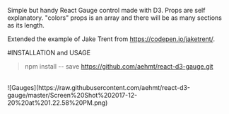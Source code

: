 Simple but handy React Gauge control made with D3.
Props are self explanatory. "colors" props is an array and there will be as many sections as its length.

Extended the example of Jake Trent from https://codepen.io/jaketrent/.

#INSTALLATION and USAGE

> npm install -- save https://github.com/aehmt/react-d3-gauge.git



<br />
![Gauges](https://raw.githubusercontent.com/aehmt/react-d3-gauge/master/Screen%20Shot%202017-12-20%20at%201.22.58%20PM.png)

